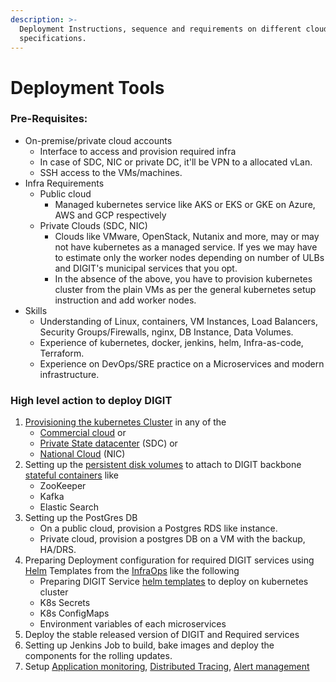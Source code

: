 ```yaml
---
description: >-
  Deployment Instructions, sequence and requirements on different cloud
  specifications.
---
```


# Deployment Tools

### Pre-Requisites:

* On-premise/private cloud accounts
  * Interface to access and provision required infra
  * In case of SDC, NIC or private DC, it'll be VPN to a allocated vLan.
  * SSH access to the VMs/machines.
* Infra Requirements
  * Public cloud 
    * Managed kubernetes service like AKS or EKS or GKE on Azure, AWS and GCP respectively
  * Private Clouds \(SDC, NIC\)
    * Clouds like VMware, OpenStack, Nutanix and more, may or may not have kubernetes as a managed service. If yes we may have to estimate only the worker nodes depending on number of ULBs and DIGIT's municipal services that you opt.
    * In the absence of the above, you have to provision  kubernetes cluster from the plain VMs as per the general kubernetes setup instruction and add worker nodes. 
* Skills
  * Understanding of  Linux,  containers, VM Instances,  Load Balancers, Security Groups/Firewalls, nginx, DB Instance, Data Volumes.
  * Experience of kubernetes, docker, jenkins, helm, Infra-as-code, Terraform.
  * Experience on DevOps/SRE practice on a Microservices and modern infrastructure.

### High level action to deploy DIGIT

1. [Provisioning the kubernetes Cluster](https://medium.com/better-programming/build-your-own-multi-node-kubernetes-cluster-with-monitoring-346a7e2ef6e2) in any of the 
   * [Commercial cloud](https://learn.hashicorp.com/terraform?track=kubernetes#kubernetes) or 
   * [Private State datacenter](https://medium.com/faun/10-useful-kubernetes-tools-ddffa62089cc) \(SDC\) or 
   * [National Cloud](https://cloud.gov.in/services.php) \(NIC\)
2. Setting up the [persistent disk volumes](https://medium.com/asl19-developers/create-readwritemany-persistentvolumeclaims-on-your-kubernetes-cluster-3a8db51f98e3) to attach to DIGIT backbone [stateful containers](https://medium.com/swlh/stupid-simple-kubernetes-persistent-volumes-explained-by-examples-29f8fec08c4) like
   * ZooKeeper
   * Kafka
   * Elastic Search 
3. Setting up the PostGres DB
   * On a public cloud, provision a Postgres RDS like instance. 
   * Private cloud, provision a postgres DB on a VM with the backup, HA/DRS.
4. Preparing Deployment configuration for required DIGIT services using [Helm](https://medium.com/better-programming/docker-kubernetes-and-helm-4b5a5a87bc8f) Templates from the [InfraOps](https://github.com/egovernments/Train-InfraOps) like the following
   * Preparing DIGIT Service [helm templates](https://medium.com/ingeniouslysimple/deploying-kubernetes-applications-with-helm-81c9c931f9d3) to deploy on kubernetes cluster
   * K8s Secrets
   * K8s ConfigMaps
   * Environment variables of each microservices
5. Deploy the stable released version of DIGIT and Required services
6. Setting up Jenkins Job to build, bake images and deploy the components for the rolling updates.
7. Setup [Application monitoring](https://medium.com/@Alibaba_Cloud/system-monitoring-using-prometheus-and-grafana-8007d3aaf400), [Distributed Tracing](https://medium.com/velotio-perspectives/a-comprehensive-tutorial-to-implementing-opentracing-with-jaeger-a01752e1a8ce), [Alert management](https://medium.com/@abhishekbhardwaj510/alertmanager-integration-in-prometheus-197e03bfabdf) 

